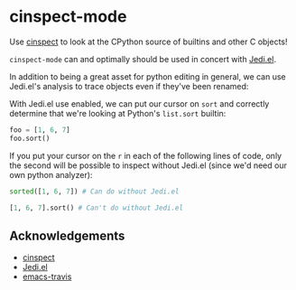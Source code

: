 # cinspect-mode
Use [cinspect](https://github.com/punchagan/cinspect) to look at the CPython source of builtins and other C objects!

`cinspect-mode` can and optimally should be used in concert with [Jedi.el](http://tkf.github.io/emacs-jedi).

In addition to being a great asset for python editing in general, we can use Jedi.el's analysis to trace objects even if they've been renamed:

With Jedi.el use enabled, we can put our cursor on `sort` and correctly determine that we're looking at Python's `list.sort` builtin:
```python
foo = [1, 6, 7]
foo.sort()
```
If you put your cursor on the `r` in each of the following lines of code, only the second will be possible to inspect without Jedi.el (since we'd need our own python analyzer):
```python
sorted([1, 6, 7]) # Can do without Jedi.el

[1, 6, 7].sort() # Can't do without Jedi.el
```

## Acknowledgements
 - [cinspect](https://github.com/punchagan/cinspect)
 - [Jedi.el](http://tkf.github.io/emacs-jedi)
 - [emacs-travis](https://github.com/rolandwalker/emacs-travis)
